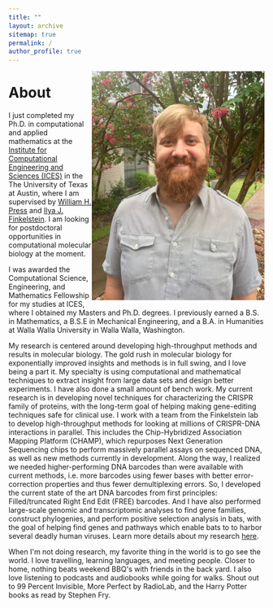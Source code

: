 ```yaml
---
title: ""
layout: archive
sitemap: true
permalink: /
author_profile: true
---
```


<img src="/assets/images/IMG_1604.jpg" width="340px" alt="John Hawkins" align="right" />

# About

I just completed my Ph.D. in computational and applied mathematics at the [Institute for
Computational Engineering and Sciences (ICES)](https://www.ices.utexas.edu/) in the The University
of Texas at Austin, where I am supervised by [William H. Press](numerical.recipes) and [Ilya J.
Finkelstein](finkelsteinlab.org). I am looking for postdoctoral opportunities in computational
molecular biology at the moment. 

I was awarded the Computational Science, Engineering, and Mathematics Fellowship for my studies at
ICES, where I obtained my Masters and Ph.D. degrees. I previously earned a B.S. in Mathematics, a
B.S.E in Mechanical Engineering, and a B.A. in Humanities at Walla Walla University in Walla Walla,
Washington.

My research is centered around developing high-throughput methods and results in molecular biology.
The gold rush in molecular biology for exponentially improved insights and methods is in full
swing, and I love being a part it.  My specialty is using computational and mathematical techniques
to extract insight from large data sets and design better experiments. I have also done a small
amount of bench work. My current research is in developing novel techniques for characterizing the
CRISPR family of proteins, with the long-term goal of helping making gene-editing techniques safe
for clinical use.  I work with a team from the Finkelstein lab to develop high-throughput methods
for looking at millions of CRISPR-DNA interactions in parallel.  This includes the Chip-Hybridized
Association Mapping Platform (CHAMP), which repurposes Next Generation Sequencing chips to perform
massively parallel assays on sequenced DNA, as well as new methods currently in development.  Along
the way, I realized we needed higher-performing DNA barcodes than were available with current
methods, i.e.  more barcodes using fewer bases with better error-correction properties and thus
fewer demultiplexing errors. So, I developed the current state of the art DNA barcodes from first
principles: Filled/truncated Right End Edit (FREE) barcodes. And I have also performed large-scale
genomic and transcriptomic analyses to find gene families, construct phylogenies, and perform
positive selection analysis in bats, with the goal of helping find genes and pathways which enable
bats to to harbor several deadly human viruses.  Learn more details about my research
[here](/research/).

When I'm not doing research, my favorite thing in the world is to go see the world. I love
travelling, learning languages, and meeting people. Closer to home, nothing beats weekend BBQ's
with friends in the back yard.  I also love listening to podcasts and audiobooks while going for
walks. Shout out to 99 Percent Invisible, More Perfect by RadioLab, and the Harry Potter books as
read by Stephen Fry.
